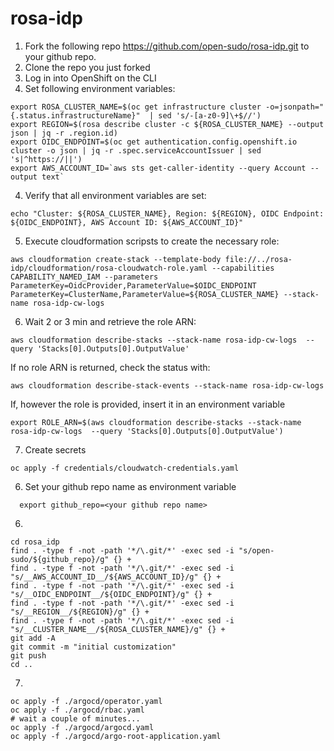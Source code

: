 # rosa-idp

1) Fork the following repo https://github.com/open-sudo/rosa-idp.git to your github repo.
1) Clone the repo you just forked
2) Log in into OpenShift on the CLI
3) Set following environment variables:

```shell
export ROSA_CLUSTER_NAME=$(oc get infrastructure cluster -o=jsonpath="{.status.infrastructureName}"  | sed 's/-[a-z0-9]\+$//')
export REGION=$(rosa describe cluster -c ${ROSA_CLUSTER_NAME} --output json | jq -r .region.id)
export OIDC_ENDPOINT=$(oc get authentication.config.openshift.io cluster -o json | jq -r .spec.serviceAccountIssuer | sed  's|^https://||')
export AWS_ACCOUNT_ID=`aws sts get-caller-identity --query Account --output text`
```
4) Verify that all environment variables are set:

```shell
echo "Cluster: ${ROSA_CLUSTER_NAME}, Region: ${REGION}, OIDC Endpoint: ${OIDC_ENDPOINT}, AWS Account ID: ${AWS_ACCOUNT_ID}"
```
5) Execute cloudformation scripsts to create the necessary role:

```shell
aws cloudformation create-stack --template-body file://../rosa-idp/cloudformation/rosa-cloudwatch-role.yaml --capabilities CAPABILITY_NAMED_IAM --parameters ParameterKey=OidcProvider,ParameterValue=$OIDC_ENDPOINT ParameterKey=ClusterName,ParameterValue=${ROSA_CLUSTER_NAME} --stack-name rosa-idp-cw-logs
```

6) Wait 2 or 3 min and retrieve the role ARN:

```shell
aws cloudformation describe-stacks --stack-name rosa-idp-cw-logs  --query 'Stacks[0].Outputs[0].OutputValue'
```

If no role ARN is returned, check the status with:

```shell
aws cloudformation describe-stack-events --stack-name rosa-idp-cw-logs
```

If, however the role is provided, insert it in an environment variable
```shell
export ROLE_ARN=$(aws cloudformation describe-stacks --stack-name rosa-idp-cw-logs  --query 'Stacks[0].Outputs[0].OutputValue')
```
7) Create secrets

```shell
oc apply -f credentials/cloudwatch-credentials.yaml
```

6) Set your github repo name as environment variable

```shell
  export github_repo=<your github repo name>
```

6) 

```shell
cd rosa_idp
find . -type f -not -path '*/\.git/*' -exec sed -i "s/open-sudo/${github_repo}/g" {} +
find . -type f -not -path '*/\.git/*' -exec sed -i "s/__AWS_ACCOUNT_ID__/${AWS_ACCOUNT_ID}/g" {} +
find . -type f -not -path '*/\.git/*' -exec sed -i "s/__OIDC_ENDPOINT__/${OIDC_ENDPOINT}/g" {} +
find . -type f -not -path '*/\.git/*' -exec sed -i "s/__REGION__/${REGION}/g" {} +
find . -type f -not -path '*/\.git/*' -exec sed -i "s/__CLUSTER_NAME__/${ROSA_CLUSTER_NAME}/g" {} +
git add -A
git commit -m "initial customization"
git push
cd ..
```
7) 

```shell
oc apply -f ./argocd/operator.yaml
oc apply -f ./argocd/rbac.yaml
# wait a couple of minutes...
oc apply -f ./argocd/argocd.yaml
oc apply -f ./argocd/argo-root-application.yaml
```
